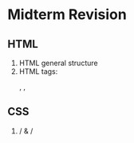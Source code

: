 # Midterm Revision

## HTML

1. HTML general structure
2. HTML tags: <p>, <a>, <img>

## CSS

1. /<link/> & /<style/> usage
2. dot character & # character
3. pseudo elements and classes
4. box model

## JavaScript

